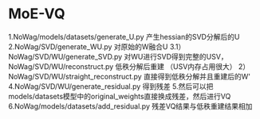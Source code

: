# MoE-VQ
1.NoWag/models/datasets/generate_U.py  产生hessian的SVD分解后的U
2.NoWag/SVD/generate_WU.py 对原始的W融合U
3.1）NoWag/SVD/WU/generate_SVD.py 对WU进行SVD得到完整的USV，NoWag/SVD/WU/reconstruct.py 低秩分解后重建 （USV内存占用很大）
  2）NoWag/SVD/WU/straight_reconstruct.py 直接得到低秩分解并且重建后的W'
4.NoWag/SVD/WU/generate_residual.py 得到残差
5.然后可以把models/datasets模型中的original_weights直接换成残差，然后进行VQ
6.NoWag/models/datasets/add_residual.py 残差VQ结果与低秩重建结果相加 
